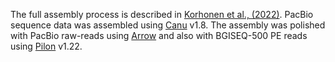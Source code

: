 The full assembly process is described in [Korhonen et al., (2022)](https://www.ncbi.nlm.nih.gov/pmc/articles/PMC8894454/). PacBio sequence data was assembled using [Canu](https://www.ncbi.nlm.nih.gov/pmc/articles/PMC5411767/) v1.8.
The assembly was polished with PacBio raw-reads using [Arrow](https://www.nature.com/articles/nmeth.2474) and also with BGISEQ-500 PE reads using [Pilon](https://www.ncbi.nlm.nih.gov/pmc/articles/PMC4237348/) v1.22.

